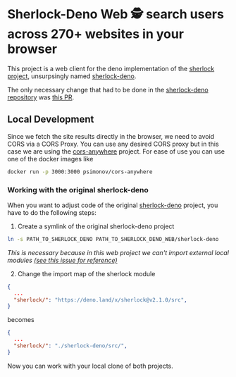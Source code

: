 # Sherlock-Deno Web 🕵️ search users across 270+ websites in your browser

This project is a web client for the deno implementation of the [sherlock project](https://github.com/sherlock-project/sherlock), unsurpsingly named [sherlock-deno](https://github.com/checkerschaf/sherlock-deno).

The only necessary change that had to be done in the [sherlock-deno repository](https://github.com/checkerschaf/sherlock-deno) was [this PR](https://github.com/checkerschaf/sherlock-deno/pull/8).

## Local Development
Since we fetch the site results directly in the browser, we need to avoid CORS via a CORS Proxy.
You can use any desired CORS proxy but in this case we are using the [cors-anywhere](https://github.com/Rob--W/cors-anywhere) project.
For ease of use you can use one of the docker images like
```sh
docker run -p 3000:3000 psimonov/cors-anywhere
```
### Working with the original sherlock-deno
When you want to adjust code of the original [sherlock-deno](https://github.com/checkerschaf/sherlock-deno) project, you have to do the following steps:
1. Create a symlink of the original sherlock-deno project
```bash
ln -s PATH_TO_SHERLOCK_DENO PATH_TO_SHERLOCK_DENO_WEB/sherlock-deno
```
*This is necessary because in this web project we can't import external local modules [(see this issue for reference)](https://github.com/alephjs/aleph.js/issues/107)*

2. Change the import map of the sherlock module
```json
{
  ...
  "sherlock/": "https://deno.land/x/sherlock@v2.1.0/src",
}
```
becomes
```json
{
  ...
  "sherlock/": "./sherlock-deno/src/",
}
```

Now you can work with your local clone of both projects.